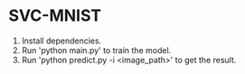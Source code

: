# SVC-MNIST

1. Install dependencies.
2. Run 'python main.py' to train the model.
3. Run 'python predict.py -i <image_path>' to get the result.
